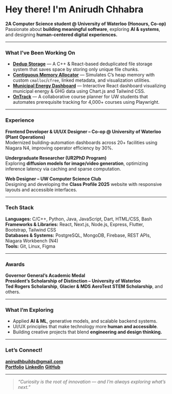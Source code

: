 # Hey there! I'm **Anirudh Chhabra**

**2A Computer Science student @ University of Waterloo (Honours, Co-op)**  
Passionate about **building meaningful software**, exploring **AI & systems**, and designing **human-centered digital experiences.**

---

### What I’ve Been Working On
- **[Dedup Storage](https://github.com/chhabra-anirudh/dedup-storage)** — A C++ & React-based deduplicated file storage system that saves space by storing only unique file chunks.  
- **[Contiguous Memory Allocator](https://github.com/chhabra-anirudh/contiguous-memory-allocator)** — Simulates C’s heap memory with custom `cmalloc`/`cfree`, linked metadata, and visualization utilities.  
- **[Municipal Energy Dashboard](https://github.com/chhabra-anirudh/municipal-energy-dashboard)** — Interactive React dashboard visualizing municipal energy & GHG data using Chart.js and Tailwind CSS.  
- **[OnTrack](https://github.com/jovitta-seb/uwreq)** — A collaborative course planner for UW students that automates prerequisite tracking for 4,000+ courses using Playwright.

---

### Experience
**Frontend Developer & UI/UX Designer – Co-op @ University of Waterloo (Plant Operations)**  
Modernized building-automation dashboards across 20+ facilities using Niagara N4, improving operator efficiency by 30%.

**Undergraduate Researcher (UR2PhD Program)**  
Exploring **diffusion models for image/video generation**, optimizing inference latency via caching and sparse computation.

**Web Designer – UW Computer Science Club**  
Designing and developing the **Class Profile 2025** website with responsive layouts and accessible interfaces.

---

### Tech Stack
**Languages:** C/C++, Python, Java, JavaScript, Dart, HTML/CSS, Bash  
**Frameworks & Libraries:** React, Next.js, Node.js, Express, Flutter, Bootstrap, Tailwind CSS  
**Databases & Systems:** PostgreSQL, MongoDB, Firebase, REST APIs, Niagara Workbench (N4)  
**Tools:** Git, Linux, Figma  

---

### Awards
**Governor General’s Academic Medal**  
**President’s Scholarship of Distinction – University of Waterloo**  
**Ted Rogers Scholarship**, **Glacier & MDS AeroTest STEM Scholarship**, and others.

---

### What I’m Exploring
- Applied **AI & ML**, generative models, and scalable backend systems.  
- UI/UX principles that make technology more **human and accessible**.  
- Building creative projects that blend **engineering and design thinking.**

---

### Let’s Connect!
**anirudhbuilds@gmail.com**  
[**Portfolio**](https://anirudh-chhabra.netlify.app) [**LinkedIn**](https://www.linkedin.com/in/anirudh-chhabra-cs) [**GitHub**](https://github.com/chhabra-anirudh)

---

> *“Curiosity is the root of innovation — and I’m always exploring what’s next.”*

